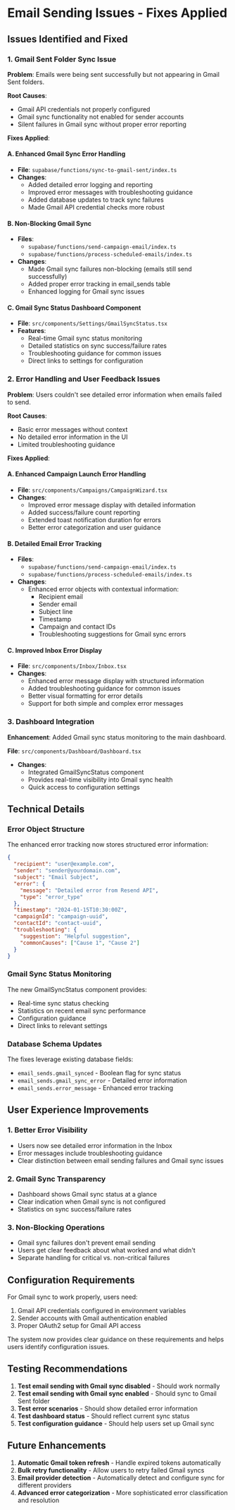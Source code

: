 # Email Sending Issues - Fixes Applied

## Issues Identified and Fixed

### 1. **Gmail Sent Folder Sync Issue**

**Problem**: Emails were being sent successfully but not appearing in Gmail Sent folders.

**Root Causes**:
- Gmail API credentials not properly configured
- Gmail sync functionality not enabled for sender accounts
- Silent failures in Gmail sync without proper error reporting

**Fixes Applied**:

#### A. Enhanced Gmail Sync Error Handling
- **File**: `supabase/functions/sync-to-gmail-sent/index.ts`
- **Changes**:
  - Added detailed error logging and reporting
  - Improved error messages with troubleshooting guidance
  - Added database updates to track sync failures
  - Made Gmail API credential checks more robust

#### B. Non-Blocking Gmail Sync
- **Files**: 
  - `supabase/functions/send-campaign-email/index.ts`
  - `supabase/functions/process-scheduled-emails/index.ts`
- **Changes**:
  - Made Gmail sync failures non-blocking (emails still send successfully)
  - Added proper error tracking in email_sends table
  - Enhanced logging for Gmail sync issues

#### C. Gmail Sync Status Dashboard Component
- **File**: `src/components/Settings/GmailSyncStatus.tsx`
- **Features**:
  - Real-time Gmail sync status monitoring
  - Detailed statistics on sync success/failure rates
  - Troubleshooting guidance for common issues
  - Direct links to settings for configuration

### 2. **Error Handling and User Feedback Issues**

**Problem**: Users couldn't see detailed error information when emails failed to send.

**Root Causes**:
- Basic error messages without context
- No detailed error information in the UI
- Limited troubleshooting guidance

**Fixes Applied**:

#### A. Enhanced Campaign Launch Error Handling
- **File**: `src/components/Campaigns/CampaignWizard.tsx`
- **Changes**:
  - Improved error message display with detailed information
  - Added success/failure count reporting
  - Extended toast notification duration for errors
  - Better error categorization and user guidance

#### B. Detailed Email Error Tracking
- **Files**:
  - `supabase/functions/send-campaign-email/index.ts`
  - `supabase/functions/process-scheduled-emails/index.ts`
- **Changes**:
  - Enhanced error objects with contextual information:
    - Recipient email
    - Sender email
    - Subject line
    - Timestamp
    - Campaign and contact IDs
    - Troubleshooting suggestions for Gmail sync errors

#### C. Improved Inbox Error Display
- **File**: `src/components/Inbox/Inbox.tsx`
- **Changes**:
  - Enhanced error message display with structured information
  - Added troubleshooting guidance for common issues
  - Better visual formatting for error details
  - Support for both simple and complex error messages

### 3. **Dashboard Integration**

**Enhancement**: Added Gmail sync status monitoring to the main dashboard.

**File**: `src/components/Dashboard/Dashboard.tsx`
- **Changes**:
  - Integrated GmailSyncStatus component
  - Provides real-time visibility into Gmail sync health
  - Quick access to configuration settings

## Technical Details

### Error Object Structure
The enhanced error tracking now stores structured error information:

```json
{
  "recipient": "user@example.com",
  "sender": "sender@yourdomain.com",
  "subject": "Email Subject",
  "error": {
    "message": "Detailed error from Resend API",
    "type": "error_type"
  },
  "timestamp": "2024-01-15T10:30:00Z",
  "campaignId": "campaign-uuid",
  "contactId": "contact-uuid",
  "troubleshooting": {
    "suggestion": "Helpful suggestion",
    "commonCauses": ["Cause 1", "Cause 2"]
  }
}
```

### Gmail Sync Status Monitoring
The new GmailSyncStatus component provides:
- Real-time sync status checking
- Statistics on recent email sync performance
- Configuration guidance
- Direct links to relevant settings

### Database Schema Updates
The fixes leverage existing database fields:
- `email_sends.gmail_synced` - Boolean flag for sync status
- `email_sends.gmail_sync_error` - Detailed error information
- `email_sends.error_message` - Enhanced error tracking

## User Experience Improvements

### 1. **Better Error Visibility**
- Users now see detailed error information in the Inbox
- Error messages include troubleshooting guidance
- Clear distinction between email sending failures and Gmail sync issues

### 2. **Gmail Sync Transparency**
- Dashboard shows Gmail sync status at a glance
- Clear indication when Gmail sync is not configured
- Statistics on sync success/failure rates

### 3. **Non-Blocking Operations**
- Gmail sync failures don't prevent email sending
- Users get clear feedback about what worked and what didn't
- Separate handling for critical vs. non-critical failures

## Configuration Requirements

For Gmail sync to work properly, users need:
1. Gmail API credentials configured in environment variables
2. Sender accounts with Gmail authentication enabled
3. Proper OAuth2 setup for Gmail API access

The system now provides clear guidance on these requirements and helps users identify configuration issues.

## Testing Recommendations

1. **Test email sending with Gmail sync disabled** - Should work normally
2. **Test email sending with Gmail sync enabled** - Should sync to Gmail Sent folder
3. **Test error scenarios** - Should show detailed error information
4. **Test dashboard status** - Should reflect current sync status
5. **Test configuration guidance** - Should help users set up Gmail sync

## Future Enhancements

1. **Automatic Gmail token refresh** - Handle expired tokens automatically
2. **Bulk retry functionality** - Allow users to retry failed Gmail syncs
3. **Email provider detection** - Automatically detect and configure sync for different providers
4. **Advanced error categorization** - More sophisticated error classification and resolution
